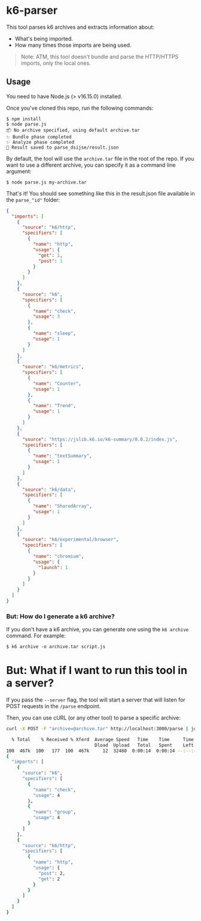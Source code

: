 # k6-parser
This tool parses k6 archives and extracts information about:
- What's being imported.
- How many times those imports are being used.

> Note: ATM, this tool doesn't bundle and parse the HTTP/HTTPS imports, only the local ones.

## Usage

You need to have Node.js (> v16.15.0) installed. 

Once you've cloned this repo, run the following commands:
```
$ npm install
$ node parse.js
📦 No archive specified, using default archive.tar
✨ Bundle phase completed
✨ Analyze phase completed
📜 Result saved to parse_dsijse/result.json
```

By default, the tool will use the `archive.tar` file in the root of the repo. If you want to use a different archive, you can specify it as a command line argument:
```
$ node parse.js my-archive.tar
```

That's it! You should see something like this in the result.json file available in the `parse_"id"` folder:
```json
{
  "imports": [
    {
      "source": "k6/http",
      "specifiers": [
        {
          "name": "http",
          "usage": {
            "get": 1,
            "post": 1
          }
        }
      ]
    },
    {
      "source": "k6",
      "specifiers": [
        {
          "name": "check",
          "usage": 3
        },
        {
          "name": "sleep",
          "usage": 1
        }
      ]
    },
    {
      "source": "k6/metrics",
      "specifiers": [
        {
          "name": "Counter",
          "usage": 1
        },
        {
          "name": "Trend",
          "usage": 1
        }
      ]
    },
    {
      "source": "https://jslib.k6.io/k6-summary/0.0.2/index.js",
      "specifiers": [
        {
          "name": "textSummary",
          "usage": 1
        }
      ]
    },
    {
      "source": "k6/data",
      "specifiers": [
        {
          "name": "SharedArray",
          "usage": 1
        }
      ]
    },
    {
      "source": "k6/experimental/browser",
      "specifiers": [
        {
          "name": "chromium",
          "usage": {
            "launch": 1
          }
        }
      ]
    }
  ]
}
```

### But: How do I generate a k6 archive?

If you don't have a k6 archive, you can generate one using the `k6 archive` command. For example:
```
$ k6 archive -o archive.tar script.js
```

# But: What if I want to run this tool in a server?

If you pass the `--server` flag, the tool will start a server that will listen for POST requests in the `/parse` endpoint.

Then, you can use cURL (or any other tool) to parse a specific archive:
```bash
curl -X POST -F "archive=@archive.tar" http://localhost:3000/parse | jq '.'

  % Total    % Received % Xferd  Average Speed   Time    Time     Time  Current
                                 Dload  Upload   Total   Spent    Left  Speed
100  467k  100   177  100  467k     12  32480  0:00:14  0:00:14 --:--:--    44
{
  "imports": [
    {
      "source": "k6",
      "specifiers": [
        {
          "name": "check",
          "usage": 4
        },
        {
          "name": "group",
          "usage": 4
        }
      ]
    },
    {
      "source": "k6/http",
      "specifiers": [
        {
          "name": "http",
          "usage": {
            "post": 2,
            "get": 2
          }
        }
      ]
    }
  ]
}
```